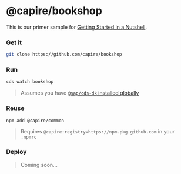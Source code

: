 # @capire/bookshop

This is our primer sample for [Getting Started in a Nutshell](https://cap.cloud.sap/docs/get-started/in-a-nutshell).


### Get it

  ```sh
  git clone https://github.com/capire/bookshop
  ```

### Run

  ```sh
  cds watch bookshop
  ```
  > Assumes you have [`@sap/cds-dk` installed globally](https://cap.cloud.sap/docs/get-started)

### Reuse

  ```sh
  npm add @capire/common
  ```
  > Requires `@capire:registry=https://npm.pkg.github.com` in your `.npmrc`

### Deploy

> Coming soon...
